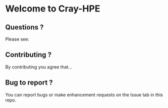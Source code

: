 # Welcome to Cray-HPE

## Questions ?

Please see:

## Contributing ?

By contributing you agree that...

## Bug to report ?

You can report bugs or make enhancement requests on the Issue tab in this repo.

